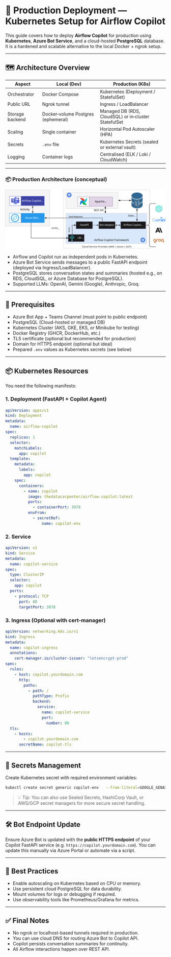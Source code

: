 
# 🚀 Production Deployment — Kubernetes Setup for Airflow Copilot

This guide covers how to deploy **Airflow Copilot** for production using **Kubernetes**, **Azure Bot Service**, and a cloud-hosted **PostgreSQL** database. It is a hardened and scalable alternative to the local Docker + ngrok setup.

---

## 🗺️ Architecture Overview

| Aspect            | **Local (Dev)**                                   | **Production (K8s)**                              |
|-------------------|---------------------------------------------------|---------------------------------------------------|
| Orchestrator      | Docker Compose                                    | Kubernetes (Deployment / StatefulSet)             |
| Public URL        | Ngrok tunnel                                      | Ingress / LoadBalancer                            |
| Storage backend   | Docker‑volume Postgres (ephemeral)                | Managed DB (RDS, CloudSQL) or in‑cluster StatefulSet |
| Scaling           | Single container                                  | Horizontal Pod Autoscaler (HPA)                   |
| Secrets           | `.env` file                                       | Kubernetes Secrets (sealed or external vault)     |
| Logging           | Container logs                                    | Centralised (ELK / Loki / CloudWatch)             |

---

### 📦 Production Architecture (conceptual)

![Production Deployment](../assets/production-docker-arch.svg)

- Airflow and Copilot run as independent pods in Kubernetes.
- Azure Bot Service sends messages to a public FastAPI endpoint (deployed via Ingress/LoadBalancer).
- PostgreSQL stores conversation states and summaries (hosted e.g., on RDS, CloudSQL, or Azure Database for PostgreSQL).
- Supported LLMs: OpenAI, Gemini (Google), Anthropic, Groq.

---

## 🧰 Prerequisites

- Azure Bot App + Teams Channel (must point to public endpoint)
- PostgreSQL (Cloud-hosted or managed DB)
- Kubernetes Cluster (AKS, GKE, EKS, or Minikube for testing)
- Docker Registry (GHCR, DockerHub, etc.)
- TLS certificate (optional but recommended for production)
- Domain for HTTPS endpoint (optional but ideal)
- Prepared `.env` values as Kubernetes secrets (see below)

---

## 📦 Kubernetes Resources

You need the following manifests:

### 1. Deployment (FastAPI + Copilot Agent)

```yaml
apiVersion: apps/v1
kind: Deployment
metadata:
  name: airflow-copilot
spec:
  replicas: 1
  selector:
    matchLabels:
      app: copilot
  template:
    metadata:
      labels:
        app: copilot
    spec:
      containers:
        - name: copilot
          image: thedatacarpenter/airflow-copilot:latest
          ports:
            - containerPort: 3978
          envFrom:
            - secretRef:
                name: copilot-env
```

### 2. Service

```yaml
apiVersion: v1
kind: Service
metadata:
  name: copilot-service
spec:
  type: ClusterIP
  selector:
    app: copilot
  ports:
    - protocol: TCP
      port: 80
      targetPort: 3978
```

### 3. Ingress (Optional with cert-manager)

```yaml
apiVersion: networking.k8s.io/v1
kind: Ingress
metadata:
  name: copilot-ingress
  annotations:
    cert-manager.io/cluster-issuer: "letsencrypt-prod"
spec:
  rules:
    - host: copilot.yourdomain.com
      http:
        paths:
          - path: /
            pathType: Prefix
            backend:
              service:
                name: copilot-service
                port:
                  number: 80
  tls:
    - hosts:
        - copilot.yourdomain.com
      secretName: copilot-tls
```

---

## 🔐 Secrets Management

Create Kubernetes secret with required environment variables:

```bash
kubectl create secret generic copilot-env   --from-literal=GOOGLE_GENAI_API_KEY=...   --from-literal=OPENAI_API_KEY=...   --from-literal=FERNET_SECRET_KEY=...   --from-literal=DB_URI=postgresql://...   --from-literal=MICROSOFT_APP_ID=...   --from-literal=MICROSOFT_APP_PASSWORD=...   --from-literal=MICROSOFT_APP_TENANT_ID=...   --from-literal=AZURE_CLIENT_ID=...   --from-literal=AZURE_CLIENT_SECRET=...
```

> 💡 Tip: You can also use Sealed Secrets, HashiCorp Vault, or AWS/GCP secret managers for more secure secret handling.

---

## 🛠️ Bot Endpoint Update

Ensure Azure Bot is updated with the **public HTTPS endpoint** of your Copilot FastAPI service (e.g. `https://copilot.yourdomain.com`). You can update this manually via Azure Portal or automate via a script.

---

## 🚨 Best Practices

- Enable autoscaling on Kubernetes based on CPU or memory.
- Use persistent cloud PostgreSQL for data durability.
- Mount volumes for logs or debugging if required.
- Use observability tools like Prometheus/Grafana for metrics.

---

## ✅ Final Notes

- No ngrok or localhost-based tunnels required in production.
- You can use cloud DNS for routing Azure Bot to Copilot API.
- Copilot persists conversation summaries for continuity.
- All Airflow interactions happen over REST API.
